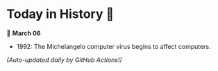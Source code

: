 # Today in History 📅

📅 **March 06**

- 1992: The Michelangelo computer virus begins to affect computers.

*(Auto-updated daily by GitHub Actions!)*
